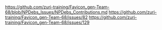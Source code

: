 https://github.com/zuri-training/Favicon_gen-Team-68/blob/NPDebs_Issues/NPDebs_Contributions.md
https://github.com/zuri-training/Favicon_gen-Team-68/issues/82
https://github.com/zuri-training/Favicon_gen-Team-68/issues/129

